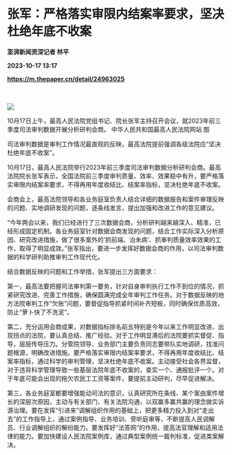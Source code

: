 # 张军：严格落实审限内结案率要求，坚决杜绝年底不收案
**澎湃新闻资深记者 林平**

**2023-10-17 13:17**

**https://m.thepaper.cn/detail/24963025**

　

![](https://imagecloud.thepaper.cn/thepaper/image/274/482/773.jpg)

10月17日上午，最高人民法院党组书记、院长张军主持召开会议，就2023年前三季度司法审判数据开展分析研判会商。 中华人民共和国最高人民法院网站 图

司法审判数据是审判工作情况最直观的反映，最高法院提前强调各级法院应“坚决杜绝年底不收案”。

10月17日，最高人民法院举行2023年前三季度司法审判数据分析研判会商。最高法院院长张军表示，全国法院前三季度审判质量、效率、效果稳中有升，要严格落实审限内结案率要求，不得再用年度收结比、结案率指标，坚决杜绝年底不收案。

会商会上，最高法院领导和各业务庭室负责人结合详细的数据报告和案件审理反映的问题、实地调研发现的问题，逐条线发言，提出加强和改进工作的意见建议。

“今年两会以来，我们已经进行了三次数据会商，分析研判越来越深入、精准，已经形成固定机制。各业务庭室针对数据会商发现的问题，结合工作实际深入分析原因、研究改进措施，做了很多案外的‘抓前端、治未病’、抓审判质量效率效果的工作，取得了明显成效。”张军指出，要进一步发挥好数据会商的作用，以司法审判数据的科学研判助推审判工作现代化。

结合数据反映的问题和工作举措，张军提出三方面要求：

第一，最高法要把握司法审判第一要务，针对自身审判执行工作不到位的情况，抓紧研究改进、完善工作措施，确保圆满完成全年审判工作任务。对于数据反映的地方法院审判工作“欠账”问题，要督促指导抓紧时间补齐短板，同时确保优质高效，防止“萝卜快了不洗泥”。

第二，充分运用会商成果，对数据指标排名前五特别是今年以来工作明显改进、出现拐点的法院，要认真总结、推广经验。对于工作明显滞后的法院要抓实督促、指导，层层传导压力。分管院领导、业务部门主要负责同志要带队实地调研，找准问题根源，明确改进措施。要严格落实审限内结案率要求，不得再用年度收结比、结案率指标，通过科学的审判管理，坚决杜绝年底不收案。主动接受社会各界监督，对于违背科学管理导致一些基层法院年底不收案的，查实一个、通报批评一个。对于年底可能会出现的拖欠农民工工资等案件，要提前主动研判，尽早促进解决。

第三，各业务庭室都要增强能动司法的意识，认真研究所在条线、某个案由案件增长的深层次原因，主动与有关部门、有关法院沟通，以双赢多赢共赢的理念做实诉源治理。要在发挥“引进来”调解组织作用的基础上，把更多精力投入到对“走出去”的工作指导上，通过案例指导、业务培训、旁听庭审等，不断提高人民调解员、行业调解组织的解纷能力。要发挥好“法答网”的作用，提高法官理解和适用法律的能力。要加快建设人民法院案例库，通过典型案例统一裁判标准，促进类案解决。